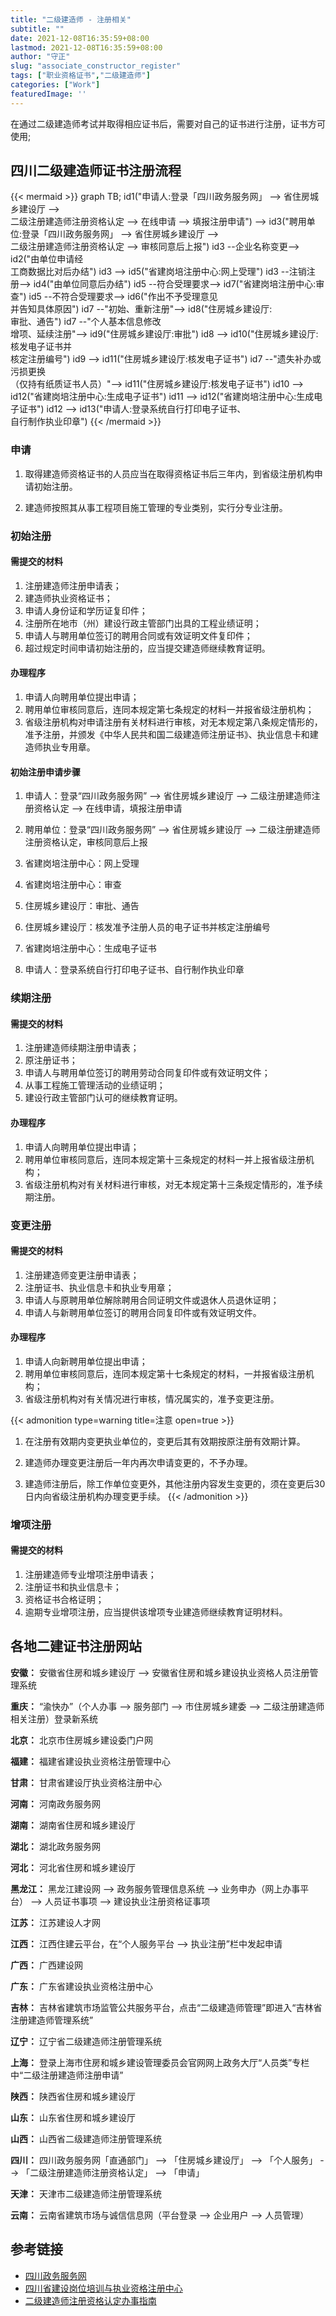 ```yaml
---
title: "二级建造师 - 注册相关"
subtitle: ""
date: 2021-12-08T16:35:59+08:00
lastmod: 2021-12-08T16:35:59+08:00
author: "守正"
slug: "associate_constructor_register"
tags: ["职业资格证书","二级建造师"]
categories: ["Work"]
featuredImage: ''
---
```


在通过二级建造师考试并取得相应证书后，需要对自己的证书进行注册，证书方可使用;

<!--more-->

## 四川二级建造师证书注册流程

{{< mermaid >}}
graph TB;
    id1("申请人:登录「四川政务服务网」 --> 省住房城乡建设厅 --> <br>二级注册建造师注册资格认定 --> 在线申请 --> 填报注册申请") --> id3("聘用单位:登录「四川政务服务网」 --> 省住房城乡建设厅 --> <br>二级注册建造师注册资格认定 --> 审核同意后上报")
    id3 --企业名称变更--> id2("由单位申请经<br>工商数据比对后办结")
    id3 --> id5("省建岗培注册中心:网上受理")
    id3 --注销注册--> id4("由单位同意后办结")
    id5 --符合受理要求--> id7("省建岗培注册中心:审查")
    id5 --不符合受理要求--> id6("作出不予受理意见<br>并告知具体原因")
    id7 --"初始、重新注册"--> id8("住房城乡建设厅:<br>审批、通告")
    id7 --"个人基本信息修改<br>增项、延续注册"--> id9("住房城乡建设厅:审批")
    id8 --> id10("住房城乡建设厅:<br>核发电子证书并<br>核定注册编号")
    id9 --> id11("住房城乡建设厅:核发电子证书")
    id7 --"遗失补办或污损更换<br>（仅持有纸质证书人员）"--> id11("住房城乡建设厅:核发电子证书")
    id10 --> id12("省建岗培注册中心:生成电子证书")
    id11 --> id12("省建岗培注册中心:生成电子证书")
    id12 --> id13("申请人:登录系统自行打印电子证书、<br>自行制作执业印章")
{{< /mermaid >}}

### 申请

1. 取得建造师资格证书的人员应当在取得资格证书后三年内，到省级注册机构申请初始注册。

2. 建造师按照其从事工程项目施工管理的专业类别，实行分专业注册。

### 初始注册

#### 需提交的材料

1. 注册建造师注册申请表；
2. 建造师执业资格证书；
3. 申请人身份证和学历证复印件；
4. 注册所在地市（州）建设行政主管部门出具的工程业绩证明；
5. 申请人与聘用单位签订的聘用合同或有效证明文件复印件；
6. 超过规定时间申请初始注册的，应当提交建造师继续教育证明。

#### 办理程序

1. 申请人向聘用单位提出申请；
2. 聘用单位审核同意后，连同本规定第七条规定的材料一并报省级注册机构；
3. 省级注册机构对申请注册有关材料进行审核，对无本规定第八条规定情形的，准予注册，并颁发《中华人民共和国二级建造师注册证书》、执业信息卡和建造师执业专用章。

#### 初始注册申请步骤

1. 申请人：登录“四川政务服务网” --> 省住房城乡建设厅 --> 二级注册建造师注册资格认定 --> 在线申请，填报注册申请

2. 聘用单位：登录“四川政务服务网” --> 省住房城乡建设厅 --> 二级注册建造师注册资格认定，审核同意后上报

3. 省建岗培注册中心：网上受理

4. 省建岗培注册中心：审查

5. 住房城乡建设厅：审批、通告

6. 住房城乡建设厅：核发准予注册人员的电子证书并核定注册编号

7. 省建岗培注册中心：生成电子证书

8. 申请人：登录系统自行打印电子证书、自行制作执业印章

### 续期注册

#### 需提交的材料

1. 注册建造师续期注册申请表；
2. 原注册证书；
3. 申请人与聘用单位签订的聘用劳动合同复印件或有效证明文件；
4. 从事工程施工管理活动的业绩证明；
5. 建设行政主管部门认可的继续教育证明。

#### 办理程序

1. 申请人向聘用单位提出申请；
2. 聘用单位审核同意后，连同本规定第十三条规定的材料一并上报省级注册机构；
3. 省级注册机构对有关材料进行审核，对无本规定第十三条规定情形的，准予续期注册。

### 变更注册

#### 需提交的材料

1. 注册建造师变更注册申请表；
2. 注册证书、执业信息卡和执业专用章；
3. 申请人与原聘用单位解除聘用合同证明文件或退休人员退休证明；
4. 申请人与新聘用单位签订的聘用合同复印件或有效证明文件。

#### 办理程序

1. 申请人向新聘用单位提出申请；
2. 聘用单位审核同意后，连同本规定第十七条规定的材料，一并报省级注册机构；
3. 省级注册机构对有关情况进行审核，情况属实的，准予变更注册。

{{< admonition type=warning title=注意 open=true >}}
1. 在注册有效期内变更执业单位的，变更后其有效期按原注册有效期计算。

2. 建造师办理变更注册后一年内再次申请变更的，不予办理。

3. 建造师注册后，除工作单位变更外，其他注册内容发生变更的，须在变更后30日内向省级注册机构办理变更手续。
{{< /admonition >}}

### 增项注册

#### 需提交的材料

1. 注册建造师专业增项注册申请表；
2. 注册证书和执业信息卡；
3. 资格证书合格证明；
4. 逾期专业增项注册，应当提供该增项专业建造师继续教育证明材料。


## 各地二建证书注册网站

**安徽：** 安徽省住房和城乡建设厅 --> 安徽省住房和城乡建设执业资格人员注册管理系统

**重庆：** “渝快办”（个人办事 --> 服务部门 --> 市住房城乡建委 --> 二级注册建造师相关注册）登录新系统

**北京：** 北京市住房城乡建设委门户网

**福建：** 福建省建设执业资格注册管理中心

**甘肃：** 甘肃省建设厅执业资格注册中心

**河南：** 河南政务服务网

**湖南：** 湖南省住房和城乡建设厅

**湖北：** 湖北政务服务网

**河北：** 河北省住房和城乡建设厅

**黑龙江：** 黑龙江建设网 --> 政务服务管理信息系统 --> 业务申办（网上办事平台） --> 人员证书事项 --> 建设执业注册资格证事项

**江苏：** 江苏建设人才网

**江西：** 江西住建云平台，在“个人服务平台 --> 执业注册”栏中发起申请

**广西：** 广西建设网

**广东：** 广东省建设执业资格注册中心

**吉林：** 吉林省建筑市场监管公共服务平台，点击“二级建造师管理”即进入“吉林省注册建造师管理系统”

**辽宁：** 辽宁省二级建造师注册管理系统

**上海：** 登录上海市住房和城乡建设管理委员会官网网上政务大厅“人员类”专栏中“二级注册建造师注册申请”

**陕西：** 陕西省住房和城乡建设厅

**山东：** 山东省住房和城乡建设厅

**山西：** 山西省二级建造师注册管理系统

**四川：** 四川政务服务网「直通部门」 --> 「住房城乡建设厅」 --> 「个人服务」 --> 「二级注册建造师注册资格认定」 --> 「申请」

**天津：** 天津市二级建造师注册管理系统

**云南：** 云南省建筑市场与诚信信息网（平台登录 --> 企业用户 --> 人员管理）

## 参考链接

- [四川政务服务网](https://www.sczwfw.gov.cn/)
- [四川省建设岗位培训与执业资格注册中心](http://202.61.88.188/scbuilder/index.html)
- [二级建造师注册资格认定办事指南](http://202.61.88.188/scbuilder/node/serviceHall/lawGuide/lawGuideProcess.html?BID=174#)
